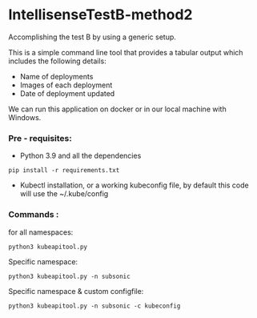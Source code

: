 # IntellisenseTestB-method2
Accomplishing the test B by using a generic setup. 

This is a simple command line tool that provides a tabular output which includes the following details:
* Name of deployments
* Images of each deployment
* Date of deployment updated

We can run this application on docker or in our local machine with Windows.

### Pre - requisites:

 * Python 3.9 and all the dependencies
```
pip install -r requirements.txt
```
 * Kubectl installation, or a working kubeconfig file, by default this code will use the ~/.kube/config

### Commands :

for all namespaces:
```
python3 kubeapitool.py
```

Specific namespace:
```
python3 kubeapitool.py -n subsonic
```

Specific namespace & custom configfile:
```
python3 kubeapitool.py -n subsonic -c kubeconfig
```
